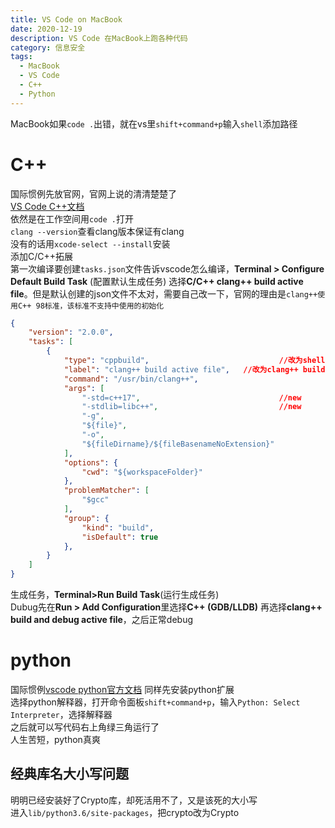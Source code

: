 ```yaml
---
title: VS Code on MacBook
date: 2020-12-19
description: VS Code 在MacBook上跑各种代码
category: 信息安全
tags:
  - MacBook
  - VS Code
  - C++
  - Python
---
```

MacBook如果`code .`出错，就在vs里`shift+command+p`输入`shell`添加路径  
# C++
国际惯例先放官网，官网上说的清清楚楚了  
[VS Code C++文档](https://code.visualstudio.com/docs/cpp/config-clang-mac)  
依然是在工作空间用`code .`打开  
`clang --version`查看clang版本保证有clang  
没有的话用`xcode-select --install`安装  
添加C/C++拓展    
第一次编译要创建`tasks.json`文件告诉vscode怎么编译，**Terminal > Configure Default Build Task** (配置默认生成任务) 选择**C/C++ clang++ build active file**。但是默认创建的json文件不太对，需要自己改一下，官网的理由是`clang++使用C++ 98标准，该标准不支持中使用的初始化`
```json
{
	"version": "2.0.0",
	"tasks": [
		{
			"type": "cppbuild",								//改为shell
			"label": "clang++ build active file",	//改为clang++ build active file
			"command": "/usr/bin/clang++",
			"args": [
				"-std=c++17",								//new
				"-stdlib=libc++",							//new
				"-g",
				"${file}",
				"-o",
				"${fileDirname}/${fileBasenameNoExtension}"
			],
			"options": {
				"cwd": "${workspaceFolder}"
			},
			"problemMatcher": [
				"$gcc"
			],
			"group": {
				"kind": "build",
				"isDefault": true
			},
		}
	]
}
```
生成任务，**Terminal>Run Build Task**(运行生成任务)  
Dubug先在**Run > Add Configuration**里选择**C++ (GDB/LLDB)** 再选择**clang++ build and debug active file**，之后正常debug
# python
国际惯例[vscode python官方文档](https://code.visualstudio.com/docs/python/python-tutorial)
同样先安装python扩展  
选择python解释器，打开命令面板`shift+command+p`，输入`Python: Select Interpreter`，选择解释器  
之后就可以写代码右上角绿三角运行了  
人生苦短，python真爽
## 经典库名大小写问题
明明已经安装好了Crypto库，却死活用不了，又是该死的大小写  
进入`lib/python3.6/site-packages`，把crypto改为Crypto